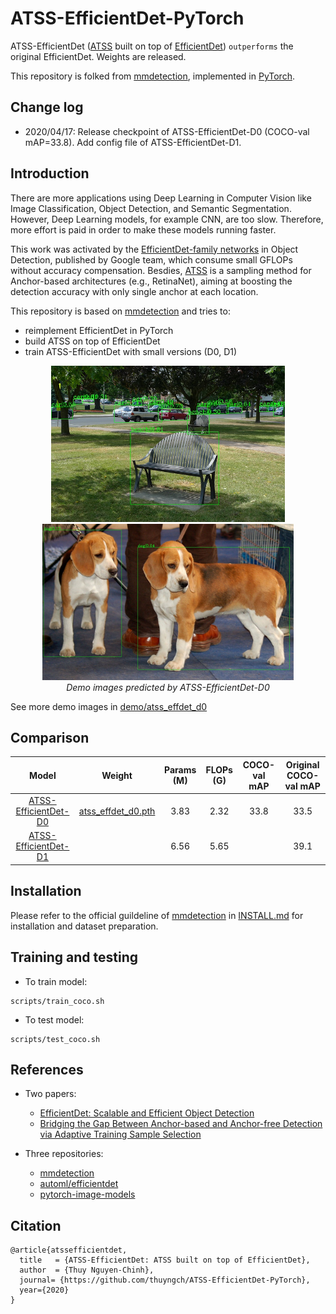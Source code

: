 # ATSS-EfficientDet-PyTorch

ATSS-EfficientDet ([ATSS](https://arxiv.org/pdf/1912.02424.pdf) built on top of [EfficientDet](https://arxiv.org/pdf/1911.09070.pdf)) ```outperforms``` the original EfficientDet. Weights are released.

This repository is folked from [mmdetection](https://github.com/open-mmlab/mmdetection), implemented in [PyTorch](https://pytorch.org/).


## Change log

- 2020/04/17: Release checkpoint of ATSS-EfficientDet-D0 (COCO-val mAP=33.8). Add config file of ATSS-EfficientDet-D1.


## Introduction

There are more applications using Deep Learning in Computer Vision like Image Classification, Object Detection, and Semantic Segmentation. However, Deep Learning models, for example CNN, are too slow. Therefore, more effort is paid in order to make these models running faster.

This work was activated by the [EfficientDet-family networks](https://arxiv.org/pdf/1911.09070.pdf) in Object Detection, published by Google team, which consume small GFLOPs without accuracy compensation. Besdies, [ATSS](https://arxiv.org/pdf/1912.02424.pdf) is a sampling method for Anchor-based architectures (e.g., RetinaNet), aiming at boosting the detection accuracy with only single anchor at each location.

This repository is based on [mmdetection](https://github.com/open-mmlab/mmdetection) and tries to:
  - reimplement EfficientDet in PyTorch
  - build ATSS on top of EfficientDet
  - train ATSS-EfficientDet with small versions (D0, D1)

<p align="center">
  <img src="demo/atss_effdet_d0/demo.jpg" height="250" alt="accessibility text">
  <img src="demo/atss_effdet_d0/img1.jpg" height="250" alt="accessibility text">
  <br>
  <em>Demo images predicted by ATSS-EfficientDet-D0</em>
</p>

See more demo images in [demo/atss_effdet_d0](demo/atss_effdet_d0)


## Comparison

|                           Model                          |                                                  Weight                                                  | Params (M) | FLOPs (G) | COCO-val mAP | Original COCO-val mAP |
|:--------------------------------------------------------:|:--------------------------------------------------------------------------------------------------------:|:----------:|:---------:|:------------:|:---------------------:|
| [ATSS-EfficientDet-D0](configs/effdet/atss_effdet_d0.py) | [atss_effdet_d0.pth](https://drive.google.com/file/d/1sPviqiKxEXsLdtj94LmLmCNQKIfTBy7M/view?usp=sharing) |    3.83    |    2.32   |     33.8     |          33.5         |
| [ATSS-EfficientDet-D1](configs/effdet/atss_effdet_d1.py) |                                                                                                          |    6.56    |    5.65   |              |          39.1         |


## Installation

Please refer to the official guildeline of [mmdetection](https://github.com/open-mmlab/mmdetection) in [INSTALL.md](docs/INSTALL.md) for installation and dataset preparation.


## Training and testing

  - To train model:
  ```
  scripts/train_coco.sh
  ```

  - To test model:
  ```
  scripts/test_coco.sh
  ```


## References

* Two papers:
  - [EfficientDet: Scalable and Efficient Object Detection](https://arxiv.org/pdf/1911.09070.pdf)
  - [Bridging the Gap Between Anchor-based and Anchor-free Detection via Adaptive Training Sample Selection](https://arxiv.org/pdf/1912.02424.pdf)

* Three repositories:
  - [mmdetection](https://github.com/open-mmlab/mmdetection)
  - [automl/efficientdet](https://github.com/google/automl/tree/master/efficientdet)
  - [pytorch-image-models](https://github.com/rwightman/pytorch-image-models)


## Citation

```
@article{atssefficientdet,
  title   = {ATSS-EfficientDet: ATSS built on top of EfficientDet},
  author  = {Thuy Nguyen-Chinh},
  journal= {https://github.com/thuyngch/ATSS-EfficientDet-PyTorch},
  year={2020}
}
```
